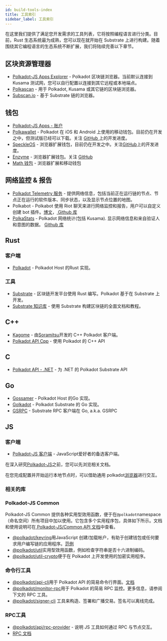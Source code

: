 ```yaml
---
id: build-tools-index
title: 工具索引
sidebar_label: 工具索引
---
```


在这里我们提供了满足您开发需求的工具列表，它将按照编程语言进行分类。目前，Rust 生态系统最为成熟，您可以现在就开始在 Substrate 上进行构建。随着围绕其它编程语言的生态系统不断扩展，我们将陆续完善以下章节。

## 区块资源管理器

- [Polkadot-JS Apps Explorer](https://polkadot.js.org/apps/#/explorer) - Polkadot 区块链浏览器。当前默认连接到 Kusama 测试网，您可以自行配置以连接到其它远程或本地端点。
- [Polkascan](https://polkascan.io/) - 用于 Polkadot, Kusama 或其它链的区块链浏览器。
- [Subscan.io](https://subscan.io) - 基于 Substrate 链的浏览器。

## 钱包

- [Polkadot-JS Apps - 账户](https://polkadot.js.org/apps/#/accounts)
- [Polkawallet](https://polkawallet.io/) - Polkadot 在 iOS 和 Android 上使用的移动钱包。目前仍在开发之中，但测试版已经可以下载。关注 [ GitHub ](https://github.com/polkawallet-io/polkawallet-RN)上的开发进度。
- [SpeckleOS](https://www.speckleos.io/) - 浏览器扩展钱包，目前仍在开发之中。关注[GitHub](https://github.com/SpeckleOS/speckle-browser-extension)上的开发进度。
- [Enzyme](http://blockxlabs.com/) - 浏览器扩展钱包。关注 [GitHub](https://github.com/blockxlabs/enzyme/)
- [Math 钱包](https://www.mathwallet.org) - 浏览器扩展和移动钱包

## 网络监控 & 报告

- [Polkadot Telemetry 服务](https://telemetry.polkadot.io/) - 提供网络信息，包括当前正在运行链的节点、节点正在运行的软件版本、同步状态，以及显示节点位置的地图。
- Polkabot - Polkabot 使用 Riot 聊天来进行网络监控和报告，用户可以自定义创建 bot 插件。[博文](https://medium.com/polkadot-network/polkabot-a3dba18c20c8)，[ Github 库](https://gitlab.com/Polkabot/polkabot)
- [PolkaStats](https://polkastats.io/) - Polkadot 网络统计(包括 Kusama). 显示网络信息和来自验证人和意图的数据。 [ Github 库](https://github.com/Colm3na/polkastats-v2/)

## Rust

### 客户端

- [Polkadot](https://github.com/paritytech/polkadot) - Polkadot Host 的Rust 实现。

### 工具

- [Substrate](https://github.com/paritytech/substrate) - 区块链开发平台使用 Rust 编写。Polkadot 基于在 Substrate 上开发。
- [Substrate 知识库](https://substrate.dev/docs/en/knowledgebase/learn-substrate) - 使用 Substrate 构建区块链的全面文档和教程。

## C++

- [Kagome](https://github.com/soramitsu/kagome) - 由[Soramitsu](https://github.com/soramitsu)开发的 C++ Polkadot 客户端。
- [Polkadot API Cpp](https://github.com/usetech-llc/polkadot_api_cpp) - 使用 Polkadot 的 C++ API

## C

- [Polkadot API - .NET](https://github.com/usetech-llc/polkadot_api_dotnet) - 为 .NET 的 Polkadot Substrate API

## Go

- [Gossamer](https://github.com/ChainSafe/gossamer) - Polkadot Host 的Go 实现。
- [Golkadot](https://github.com/opennetsys/golkadot) - Polkadot Substrate 的 Go 实现。
- [GSRPC](https://github.com/centrifuge/go-substrate-rpc-client/) - Substrate RPC 客户端在 Go, a.k.a. GSRPC

## JS

### 客户端

- [Polkadot-JS 客户端](https://github.com/polkadot-js/client) - JavaScript爱好者的备选客户端。

在深入研究[Polkadot-JS](https://polkadot.js.org)之前，您可以先浏览相关文档。

在您完成配置并开始运行本地节点时，可以借助通用 polkadot[浏览器](https://polkadot.js.org/apps/#/explorer)进行交互。

### 相关的库

### Polkadot-JS Common

Polkadot-JS Common 提供各种实用型效用函数，便于在`@polkadot`namespace（命名空间）所有项目中加以使用。它包含多个实用程序包，具体如下所示。文档和使用说明可在[ Polkadot-JS/Common API 文档](https://polkadot.js.org/common/)中查看。

- [@polkadot/keyring](https://polkadot.js.org/common/keyring/)用JavaScript 创建/加载帐户，有助于创建钱包或任何要求用户编写链的应用程序。[范例](https://polkadot.js.org/common/examples/keyring/)
- [@polkadot/util](https://polkadot.js.org/common/util/)实用型效用函数，例如检查字符串是否十六进制编码。
- [@polkadot/util-crypto](https://polkadot.js.org/common/util-crypto/)便于在 Polkadot 上开发使用的加密实用程序。

### 命令行工具

- [@polkadot/api-cli](https://github.com/polkadot-js/tools/tree/master/packages/api-cli)用于 Polkadot API 的简易命令行界面。[文档](https://polkadot.js.org/api/api/)
- [@polkadot/monitor-rpc](https://github.com/polkadot-js/tools/tree/master/packages/monitor-rpc)用于 Polkadot 的简易 RPC 监控。更多信息，请参阅下文的 RPC 工具。
- [@polkadot/signer-cli](https://github.com/polkadot-js/tools/tree/master/packages/signer-cli) 工具来构造、签署和广播交易。签名可以离线完成。

### RPC工具

- [@polkadot/api/rpc-provider](https://github.com/polkadot-js/api/tree/master/packages/rpc-provider) - 说明 JS 工具如何通过 RPC 与节点交互。
- [RPC 文档](https://polkadot.js.org/api/substrate/rpc.html)
